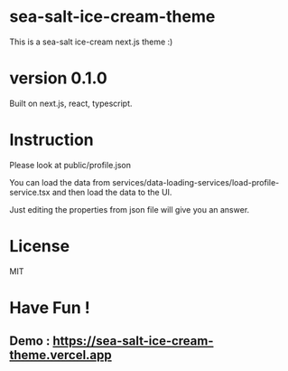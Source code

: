 # sea-salt-ice-cream-theme
This is a sea-salt ice-cream next.js theme :)

# version 0.1.0
Built on next.js, react, typescript.

# Instruction
Please look at public/profile.json

You can load the data from services/data-loading-services/load-profile-service.tsx and then load the data to the UI.

Just editing the properties from json file will give you an answer.

# License
MIT

# Have Fun !

## Demo : https://sea-salt-ice-cream-theme.vercel.app